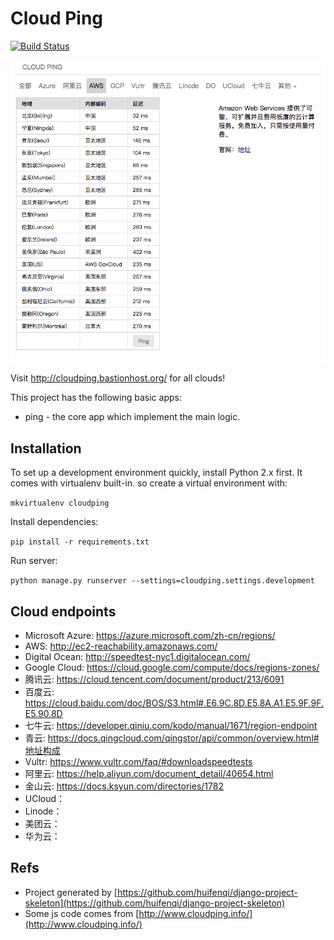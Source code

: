 # Cloud Ping

[![Build Status](https://travis-ci.org/bastionhost/cloudping.png?branch=master)](https://travis-ci.org/bastionhost/cloudping)

![demo](./screenshoot.png)

Visit http://cloudping.bastionhost.org/ for all clouds!

This project has the following basic apps:

* ping - the core app which implement the main logic.

## Installation

To set up a development environment quickly, install Python 2.x first. It
comes with virtualenv built-in. so create a virtual environment with:

`mkvirtualenv cloudping`

Install dependencies:

`pip install -r requirements.txt`

Run server:

`python manage.py runserver --settings=cloudping.settings.development`

## Cloud endpoints

* Microsoft Azure: https://azure.microsoft.com/zh-cn/regions/
* AWS: http://ec2-reachability.amazonaws.com/
* Digital Ocean: http://speedtest-nyc1.digitalocean.com/
* Google Cloud: https://cloud.google.com/compute/docs/regions-zones/
* 腾讯云: https://cloud.tencent.com/document/product/213/6091
* 百度云: https://cloud.baidu.com/doc/BOS/S3.html#.E6.9C.8D.E5.8A.A1.E5.9F.9F.E5.90.8D
* 七牛云: https://developer.qiniu.com/kodo/manual/1671/region-endpoint
* 青云: https://docs.qingcloud.com/qingstor/api/common/overview.html#地址构成
* Vultr: https://www.vultr.com/faq/#downloadspeedtests
* 阿里云: https://help.aliyun.com/document_detail/40654.html
* 金山云: https://docs.ksyun.com/directories/1782
* UCloud：
* Linode：
* 美团云：
* 华为云：

## Refs

* Project generated by [https://github.com/huifenqi/django-project-skeleton](https://github.com/huifenqi/django-project-skeleton)
* Some js code comes from [http://www.cloudping.info/](http://www.cloudping.info/)
